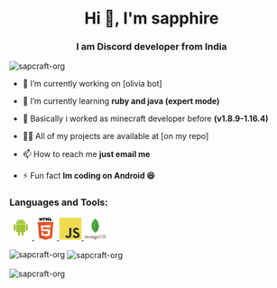 <h1 align="center">Hi 👋, I'm sapphire</h1>
<h3 align="center">I am Discord developer from India</h3>

<p align="left"> <img src="https://komarev.com/ghpvc/?username=sapcraft-org&label=Profile%20views&color=0e75b6&style=flat" alt="sapcraft-org" /> </p>

- 🔭 I’m currently working on [olivia bot]

-  🌱 I’m currently learning **ruby and java (expert mode)**

-  👨‍ Basically i worked as minecraft developer before **(v1.8.9-1.16.4)**

- 👨‍💻 All of my projects are available at [on my repo]

- 📫 How to reach me **just email me**

- ⚡ Fun fact **Im coding on Android 😆**


<h3 align="left">Languages and Tools:</h3>
<p align="left"> <a href="https://developer.android.com" target="_blank"> <img src="https://raw.githubusercontent.com/devicons/devicon/master/icons/android/android-original-wordmark.svg" alt="android" width="40" height="40"/> </a> <a href="https://www.w3.org/html/" target="_blank"> <img src="https://raw.githubusercontent.com/devicons/devicon/master/icons/html5/html5-original-wordmark.svg" alt="html5" width="40" height="40"/> </a> <a href="https://developer.mozilla.org/en-US/docs/Web/JavaScript" target="_blank"> <img src="https://raw.githubusercontent.com/devicons/devicon/master/icons/javascript/javascript-original.svg" alt="javascript" width="40" height="40"/> </a> <a href="https://www.mongodb.com/" target="_blank"> <img src="https://raw.githubusercontent.com/devicons/devicon/master/icons/mongodb/mongodb-original-wordmark.svg" alt="mongodb" width="40" height="40"/> </a> </p>

<p><img align="left" src="https://github-readme-stats.vercel.app/api/top-langs?username=sapcraft-org&show_icons=true&locale=en&layout=compact" alt="sapcraft-org" /></p>

<p>&nbsp;<img align="center" src="https://github-readme-stats.vercel.app/api?username=sapcraft-org&show_icons=true&locale=en" alt="sapcraft-org" /></p>

<p><img align="center" src="https://github-readme-streak-stats.herokuapp.com/?user=sapcraft-org&" alt="sapcraft-org" /></p>

